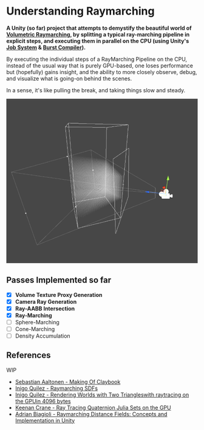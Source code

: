 # Understanding Raymarching
 
**A Unity (so far) project that attempts to demystify the beautiful world of [Volumetric Raymarching](https://en.wikipedia.org/wiki/Volume_ray_casting), by splitting a typical ray-marching pipeline in explicit steps, and executing them in parallel on the CPU (using Unity's [Job System]() & [Burst Compiler]()).**

By executing the individual steps of a RayMarching Pipeline on the CPU, instead of the usual way that is purely GPU-based, one loses performance but (hopefully) gains insight, and the ability to more closely observe, debug, and visualize what is going-on behind the scenes.  

In a sense, it's like pulling the break, and taking things slow and steady.
 
 ![](/img/04_raymarching_step.png)
 
## Passes Implemented so far
- [x] **Volume Texture Proxy Generation**
- [x] **Camera Ray Generation**
- [x] **Ray-AABB Intersection**
- [x] **Ray-Marching**
- [ ] Sphere-Marching
- [ ] Cone-Marching
- [ ] Density Accumulation

## References
WIP
* [Sebastian Aaltonen - Making Of Claybook](https://www.youtube.com/watch?v=Xpf7Ua3UqOA)  
* [Inigo Quilez - Raymarching SDFs](https://www.iquilezles.org/www/articles/raymarchingdf/raymarchingdf.htm)  
* [Inigo Quilez - Rendering Worlds with Two Triangleswith raytracing on the GPUin 4096 bytes](https://www.iquilezles.org/www/material/nvscene2008/rwwtt.pdf)  
* [Keenan Crane - Ray Tracing Quaternion Julia Sets on the GPU](https://www.cs.cmu.edu/~kmcrane/Projects/QuaternionJulia/paper.pdf)
* [Adrian Biagioli - Raymarching Distance Fields: Concepts and Implementation in Unity](https://adrianb.io/2016/10/01/raymarching.html)
